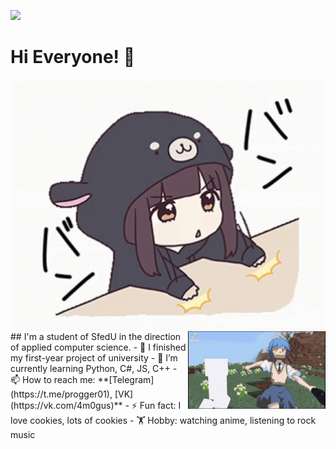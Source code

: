 ![](https://komarev.com/ghpvc/?username=Pr0gger1)
# Hi Everyone! 👋
<div align="center">
  <img align="center" width="500px" src="https://github.com/Pr0gger1/Pr0gger1/blob/main/assets/menhera-chan-chibi.gif" alt="Hello"/>
</div>

<img align="right" src="https://github.com/Pr0gger1/Pr0gger1/blob/main/assets/anime-evangelion.gif" alt="eva"/>
## I'm a student of SfedU in the direction of applied computer science.
- 🔭 I finished my first-year project of university
- 🌱 I’m currently learning Python, C#, JS, C++
<!-- 👯 I’m looking to collaborate on ...
- 🤔 I’m looking for help with ...
- 💬 Ask me about ... -->
- 📫 How to reach me:  **[Telegram](https://t.me/progger01), [VK](https://vk.com/4m0gus)**
<!-- - 😄 Pronouns: ... -->
- ⚡ Fun fact: I love cookies, lots of cookies
- 🏋️ Hobby: watching anime, listening to rock music
<!-- <div align="right">
  <img align="right" src="https://github.com/Pr0gger1/Pr0gger1/blob/main/assets/anime_rock.gif" alt="eeeeeee rock!">
</div> -->
